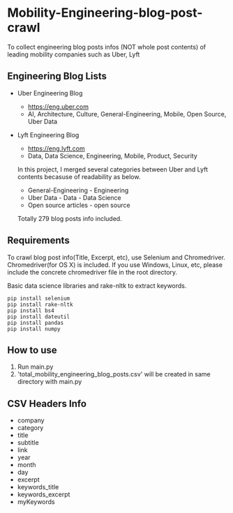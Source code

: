# Mobility-Engineering-blog-post-crawl
To collect engineering blog posts infos (NOT whole post contents) of leading mobility companies such as Uber, Lyft

## Engineering Blog Lists

- Uber Engineering Blog
    - https://eng.uber.com
    - AI, Architecture, Culture, General-Engineering, Mobile, Open Source, Uber Data

- Lyft Engineering Blog
    - https://eng.lyft.com
    - Data, Data Science, Engineering, Mobile, Product, Security
 
    In this project, I merged several categories between Uber and Lyft contents becasuse of readability as below.
    - General-Engineering - Engineering
    - Uber Data - Data - Data Science
    - Open source articles - open source

    Totally 279 blog posts info included.


## Requirements

To crawl blog post info(Title, Excerpt, etc), use Selenium and Chromedriver.
Chromedriver(for OS X) is included. If you use Windows, Linux, etc, please include the concrete chromedriver file in the root directory.  

Basic data science libraries and rake-nltk to extract keywords.

```
pip install selenium
pip install rake-nltk
pip install bs4
pip install dateutil
pip install pandas
pip install numpy
```


## How to use

1. Run main.py
2. 'total_mobility_engineering_blog_posts.csv' will be created in same directory with main.py

## CSV Headers Info

- company
- category
- title
- subtitle
- link
- year
- month
- day
- excerpt
- keywords_title
- keywords_excerpt
- myKeywords


